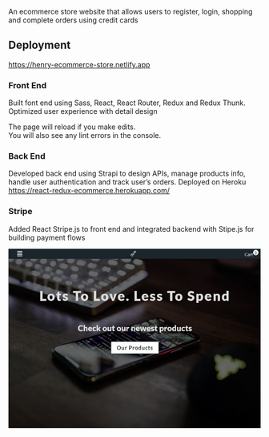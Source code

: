 An ecommerce store website that allows users to register, login, shopping and complete orders using credit cards

## Deployment

https://henry-ecommerce-store.netlify.app

### Front End

Built font end using Sass, React, React Router, Redux and Redux Thunk. Optimized user experience with detail design

The page will reload if you make edits.<br />
You will also see any lint errors in the console.

### Back End

Developed back end using Strapi to design APIs, manage products info, handle user authentication and track user’s orders. Deployed on Heroku https://react-redux-ecommerce.herokuapp.com/

### Stripe

Added React Stripe.js to front end and integrated backend with Stipe.js for building payment flows

![scree_shot](screen_shot.JPG)
